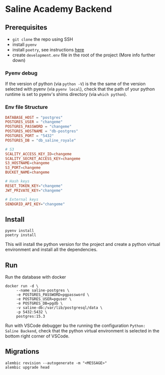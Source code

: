 # Saline Academy Backend

## Prerequisites

- `git clone` the repo using SSH
- install `pyenv`
- install `poetry`, see instructions [here](https://python-poetry.org/docs/#installation)
- create `development.env` file in the root of the project (More info further down)

### Pyenv debug

If the version of python (via `python -V`) is the the same of the version selected with pyenv (via `pyenv local`), check that the path of your python runtime is set to pyenv's shims directory (via `which python`).

### Env file Structure

```TOML
DATABASE_HOST = "postgres"
POSTGRES_USER = "changeme"
POSTGRES_PASSWORD = "changeme"
POSTGRES_HOSTNAME = "db-postgres"
POSTGRES_PORT = "5432"
POSTGRES_DB = "db_saline_royale"

# S3
SCALITY_ACCESS_KEY_ID=changeme
SCALITY_SECRET_ACCESS_KEY=changeme
S3_HOSTNAME=changeme
S3_PORT=changeme
BUCKET_NAME=changeme

# Hash keys
RESET_TOKEN_KEY="changeme"
JWT_PRIVATE_KEY="changeme"

# External keys
SENDGRID_API_KEY="changeme"

```

## Install

```shell
pyenv install
poetry install
```

This will install the python version for the project and create a python virtual environment and install all the dependencies.

## Run

Run the database with docker

```shell
docker run -d \
     --name saline-postgres \
     -e POSTGRES_PASSWORD=pgpassword \
     -e POSTGRES_USER=pguser \
     -e POSTGRES_DB=pgdb \
     -v saline-db:/var/lib/postgresql/data \
     -p 5432:5432 \
     postgres:15.3
```

Run with VSCode debugger bu the running the configuration `Python: Saline Backend`, check that the python virtual environment is selected in the bottom right corner of VSCode.

## Migrations

```shell
alembic revision --autogenerate -m "<MESSAGE>"
alembic upgrade head
```
